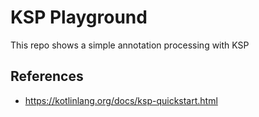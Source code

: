# KSP Playground
This repo shows a simple annotation processing with KSP

## References
- https://kotlinlang.org/docs/ksp-quickstart.html
